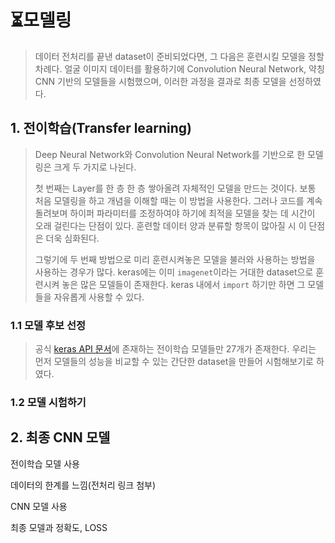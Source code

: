 # :hourglass_flowing_sand:모델링

> 데이터 전처리를 끝낸 dataset이 준비되었다면, 그 다음은 훈련시킬 모델을 정할 차례다. 얼굴 이미지 데이터를 활용하기에 Convolution Neural Network, 약칭 CNN 기반의 모델들을 시험했으며, 이러한 과정을 결과로 최종 모델을 선정하였다. 



## 1. 전이학습(Transfer learning)

> Deep Neural Network와 Convolution Neural Network를 기반으로 한 모델링은 크게 두 가지로 나뉜다. 
>
> 첫 번째는 Layer를 한 층 한 층 쌓아올려 자체적인 모델을 만드는 것이다. 보통 처음 모델링을 하고 개념을 이해할 때는 이 방법을 사용한다. 그러나 코드를 계속 돌려보며 하이퍼 파라미터를 조정하여야 하기에 최적을 모델을 찾는 데 시간이 오래 걸린다는 단점이 있다. 훈련할 데이터 양과 분류할 항목이 많아질 시 이 단점은 더욱 심화된다.  
>
> 그렇기에 두 번째 방법으로 미리 훈련시켜놓은 모델을 불러와 사용하는 방법을 사용하는 경우가 많다. keras에는 이미 `imagenet`이라는 거대한 dataset으로 훈련시켜 놓은 많은 모델들이 존재한다. keras 내에서 `import` 하기만 하면 그 모델들을 자유롭게 사용할 수 있다.  

  

### 1.1 모델 후보 선정

> 공식 [keras API 문서](https://keras.io/)에 존재하는 전이학습 모델들만 27개가 존재한다. 우리는 먼저 모델들의 성능을 비교할 수 있는 간단한 dataset을 만들어 시험해보기로 하였다. 



### 1.2 모델 시험하기



## 2. 최종 CNN 모델

전이학습 모델 사용

데이터의 한계를 느낌(전처리 링크 첨부)

CNN 모델 사용

최종 모델과 정확도, LOSS




